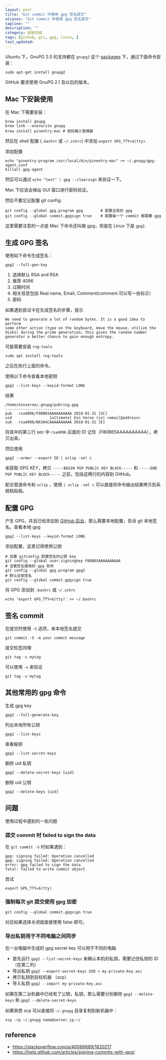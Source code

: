 ```yaml
---
layout: post
title: "Git commit 中使用 gpg 签名提交"
aliases: "Git commit 中使用 gpg 签名提交"
tagline: ""
description: ""
category: 经验总结
tags: [github, git, gpg, linux, ]
last_updated:
---
```


Ubuntu 下，GnuPG 2.0 的支持都在 `gnupg2` 这个 [packages](http://packages.ubuntu.com/search?keywords=gnupg2) 下，通过下面命令安装：

    sudo apt-get install gnupg2

GitHub 要求使用 GnuPG 2.1 及以后的版本。

## Mac 下安装使用
在 Mac 下需要安装：

	brew install gnupg
	brew link --overwrite gnupg
	brew install pinentry-mac # 密码输入管理器

然后在 shell 配置 (`.bashrc` 或 `~/.zshrc`) 中添加 `export GPG_TTY=$(tty)`.

添加配置

	echo "pinentry-program /usr/local/bin/pinentry-mac" >> ~/.gnupg/gpg-agent.conf
	killall gpg-agent

然后可以通过 `echo "test" | gpg --clearsign` 来验证一下。

Mac 下应该会弹出 GUI 窗口进行密码验证。

然后不要忘记配置 git config:

	git config --global gpg.program gpg        # 配置全局的 gpg
	git config --global commit.gpgsign true    # 配置每一个 commit 都需要 gpg

这里需要注意的一点是 Mac 下命令还叫做 gpg，但是在 Linux 下是 `gpg2`.

## 生成 GPG 签名
使用如下命令生成签名：

    gpg2 --full-gen-key

1. 选择默认 RSA and RSA
2. 推荐 4096
3. 过期时间
4. 相关信息包括 Real name, Email, Comment(comment 可以写一些标示）
5. 密码

如果遇到尝试卡在生成签名的步骤，提示

    We need to generate a lot of random bytes. It is a good idea to perform
    some other action (type on the keyboard, move the mouse, utilize the
    disks) during the prime generation; this gives the random number
    generator a better chance to gain enough entropy.

可能需要安装 `rng-tools`

    sudo apt install rng-tools

之后在执行上面的命令。

使用以下命令查看本地密钥

    gpg2 --list-keys --keyid-format LONG

结果

    /home/einverne/.gnupg/pubring.gpg
    ---------------------------
    pub   rsa4096/F80B65AAAAAAAAAA 2018-01-31 [SC]
    uid                 [ultimate] Ein Verne (co) <email@address>
    sub   rsa4096/B63A4CAAAAAAAAAA 2018-01-31 [E]

将其中的第三行 sec 中 `rsa4096` 后面的 ID 记住（F80B65AAAAAAAAAA），拷贝出来。

然后使用

    gpg2 --armor --export ID | xclip -sel c

来获取 GPG KEY，拷贝 `-----BEGIN PGP PUBLIC KEY BLOCK-----` 和 `-----END PGP PUBLIC KEY BLOCK-----` 之前，包括这两行的内容到 GitHub。

配合管道命令和 `xclip` ，使用 `| xclip -sel c` 可以直接将命令输出结果拷贝到系统粘贴板。

## 配置 GPG
产生 GPG，并且已经添加到 [GitHub 后台](https://github.com/settings/gpg/new)，那么需要本地配置，告诉 git 本地签名。查看本地 gpg

    gpg2 --list-keys --keyid-format LONG

添加配置，这里记得使用公钥

	# 设置 gitconfig 配置签名的公钥 key
    git config --global user.signingkey F80B65AAAAAAAAAA
	# 设置签名使用的 gpg 软件
    git config --global gpg.program gpg2
	# 默认全部签名
	git config --global commit.gpgsign true

将 GPG 添加到 `.bashrc` 或 `~/.zshrc`

    echo 'export GPG_TTY=$(tty)' >> ~/.bashrc

## 签名 commit

在提交时使用 `-S` 选项，来本地签名提交

    git commit -S -m your commit message
 
提交标签同理

    git tag -s mytag

可以使用 `-v` 来验证

    git tag -v mytag

## 其他常用的 gpg 命令
生成 gpg key

	gpg2 --full-generate-key

列出本地所有公钥

    gpg2 --list-keys

查看秘钥

    gpg2 --list-secret-keys

删除 uid 私钥

    gpg2 --delete-secret-keys [uid]

删除 uid 公钥

    gpg2 --delete-keys [uid]

## 问题
使用过程中遇到的一些问题

### 提交 commit 时 failed to sign the data
在 `git commit -S` 时如果遇到：

    gpg: signing failed: Operation cancelled
    gpg: signing failed: Operation cancelled
    error: gpg failed to sign the data
    fatal: failed to write commit object

尝试

    export GPG_TTY=$(tty)

### 强制每次 git 提交使用 gpg 加密

    git config --global commit.gpgsign true

对应如果选择关闭就直接使用 false 即可。

### 导出私钥用于不同电脑之间同步
在一台电脑中生成的 gpg secret key 可以用于不同的电脑

- 首先运行 `gpg2 --list-secret-keys` 来确认本机的私钥，需要记住私钥的 ID （在第二列）
- 导出私钥 `gpg2 --export-secret-keys $ID > my-private-key.asc`
- 拷贝私钥到目标机器 （scp）
- 导入私钥 `gpg2 --import my-private-key.asc`

如果在第二台机器中已经有了公钥，私钥，那么需要分别删除 `gpg2 --delete-keys` 和 `gpg2 --delete-secret-keys`

如果熟悉 scp 可以直接将 `~/.gnupg` 目录复制到新机器中：

    scp -rp ~/.gnupg name@server_ip:~/

## reference

- <https://stackoverflow.com/a/40066889/1820217>
- <https://help.github.com/articles/signing-commits-with-gpg/>

